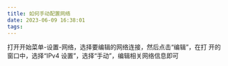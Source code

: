 ```yaml
---
title: 如何手动配置网络
date: 2023-06-09 16:38:01
tags:
---
```

打开开始菜单-设置-网络，选择要编辑的网络连接，然后点击“编辑”，在打 开的窗口中，选择“IPv4 设置”，选择“手动”，编辑相关网络信息即可